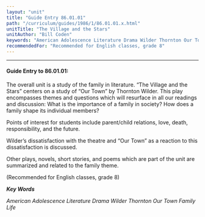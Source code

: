 ```yaml
---
layout: "unit"
title: "Guide Entry 86.01.01"
path: "/curriculum/guides/1986/1/86.01.01.x.html"
unitTitle: "The Village and the Stars"
unitAuthor: "Bill Coden"
keywords: "American Adolescence Literature Drama Wilder Thornton Our Town Family Life"
recommendedFor: "Recommended for English classes, grade 8"
---
```

<body>
<hr/>
 <h4>
  Guide Entry to 86.01.01:
 </h4>
 The overall unit is a study of the family in literature. “The Village and the Stars” centers on a study of “Our Town” by Thornton Wilder. This play encompasses themes and questions which will resurface in all our readings and discussion: What is the importance of a family in society? How does a family shape its individual members?
 <p>
  Points of interest for students include parent/child relations, love, death, responsibility, and the future.
 </p>
 <p>
  Wilder’s dissatisfaction with the theatre and “Our Town” as a reaction to this dissatisfaction is discussed.
 </p>
 <p>
  Other plays, novels, short stories, and poems which are part of the unit are summarized and related to the family theme.
 </p>
 <p>
  (Recommended for English classes, grade 8)
 </p>
<p>
  <b>
   <i>
    Key Words
   </i>
  </b>
  <br/>
 </p>
 <p>
  <i>
   American Adolescence Literature Drama Wilder Thornton Our Town Family Life
  </i>
 </p>

</body>